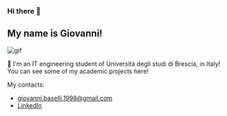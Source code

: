### Hi there 👋
## My name is Giovanni! 

![gif](https://media3.giphy.com/media/RbDKaczqWovIugyJmW/giphy.gif?cid=ecf05e47g5yjyi4r825453m34ge9y9yxdbf3mudybruc1092&rid=giphy.gif)

🔭 I'm an IT engineering student of Università degli studi di Brescia, in Italy!
You can see some of my academic projects here!



My contacts:
* [giovanni.baselli.1998@gmail.com](mailto:giovanni.baselli.1998@gmail.com)
* [LinkedIn](https://www.linkedin.com/in/giovannibaselli/)




<!--
**GiovanniBaselli9/GiovanniBaselli9** is a ✨ _special_ ✨ repository because its `README.md` (this file) appears on your GitHub profile.

Here are some ideas to get you started:

- 🔭 I’m currently working on ...
- 🌱 I’m currently learning ...
- 👯 I’m looking to collaborate on ...
- 🤔 I’m looking for help with ...
- 💬 Ask me about ...
- 📫 How to reach me: ...
- 😄 Pronouns: ...
- ⚡ Fun fact: ...
-->
